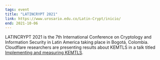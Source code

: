 ```yaml
---
tags: event
title: "LATINCRYPT 2021"
link: https://www.urosario.edu.co/Latin-Crypt/inicio/
end: 2021-10-06
---
```


LATINCRYPT 2021 is the 7th International Conference on Cryptology and Information Security in Latin America taking place in Bogotá, Colombia. Cloudflare researchers are presenting results about KEMTLS in a talk titled [Implementing and measuring KEMTLS](/publications/Celi2021/).
